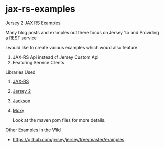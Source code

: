 jax-rs-examples
===============

Jersey 2 JAX RS Examples

Many blog posts and examples out there focus on Jersey 1.x and Providing a REST service

I would like to create various examples which would also feature

1. JAX-RS Api instead of Jersey Custom Api
2. Featuring Service Clients


Libraries Used

1. [JAX-RS](http://jax-rs-spec.java.net)
2. [Jersey 2](http://jersey.java.net/)
3. [Jackson](https://github.com/FasterXML/jackson)
4. [Moxy](http://www.eclipse.org/eclipselink/moxy.php)

	Look at the maven pom files for more details.

Other Examples in the Wild

* https://github.com/jersey/jersey/tree/master/examples
 